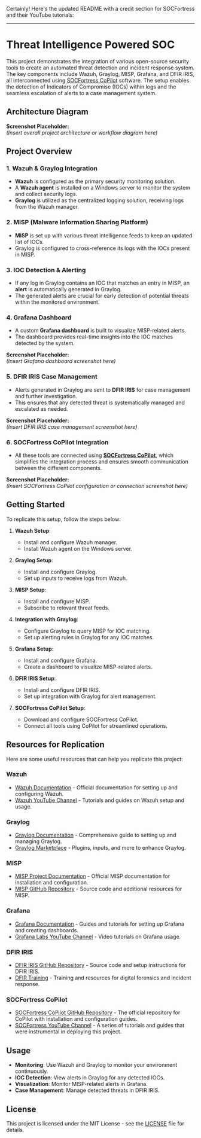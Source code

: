 Certainly! Here's the updated README with a credit section for SOCFortress and their YouTube tutorials:

---

# Threat Intelligence Powered SOC

This project demonstrates the integration of various open-source security tools to create an automated threat detection and incident response system. The key components include Wazuh, Graylog, MISP, Grafana, and DFIR IRIS, all interconnected using [SOCFortress CoPilot](https://github.com/socfortress/CoPilot) software. The setup enables the detection of Indicators of Compromise (IOCs) within logs and the seamless escalation of alerts to a case management system.

## Architecture Diagram

**Screenshot Placeholder:**  
*(Insert overall project architecture or workflow diagram here)*

## Project Overview

### 1. Wazuh & Graylog Integration

- **Wazuh** is configured as the primary security monitoring solution.
- A **Wazuh agent** is installed on a Windows server to monitor the system and collect security logs.
- **Graylog** is utilized as the centralized logging solution, receiving logs from the Wazuh manager.

### 2. MISP (Malware Information Sharing Platform)

- **MISP** is set up with various threat intelligence feeds to keep an updated list of IOCs.
- Graylog is configured to cross-reference its logs with the IOCs present in MISP.

### 3. IOC Detection & Alerting

- If any log in Graylog contains an IOC that matches an entry in MISP, an **alert** is automatically generated in Graylog.
- The generated alerts are crucial for early detection of potential threats within the monitored environment.

### 4. Grafana Dashboard

- A custom **Grafana dashboard** is built to visualize MISP-related alerts.
- The dashboard provides real-time insights into the IOC matches detected by the system.

**Screenshot Placeholder:**  
*(Insert Grafana dashboard screenshot here)*

### 5. DFIR IRIS Case Management

- Alerts generated in Graylog are sent to **DFIR IRIS** for case management and further investigation.
- This ensures that any detected threat is systematically managed and escalated as needed.

**Screenshot Placeholder:**  
*(Insert DFIR IRIS case management screenshot here)*

### 6. SOCFortress CoPilot Integration

- All these tools are connected using [**SOCFortress CoPilot**](https://github.com/socfortress/CoPilot), which simplifies the integration process and ensures smooth communication between the different components.

**Screenshot Placeholder:**  
*(Insert SOCFortress CoPilot configuration or connection screenshot here)*

## Getting Started

To replicate this setup, follow the steps below:

1. **Wazuh Setup**:
   - Install and configure Wazuh manager.
   - Install Wazuh agent on the Windows server.

2. **Graylog Setup**:
   - Install and configure Graylog.
   - Set up inputs to receive logs from Wazuh.

3. **MISP Setup**:
   - Install and configure MISP.
   - Subscribe to relevant threat feeds.

4. **Integration with Graylog**:
   - Configure Graylog to query MISP for IOC matching.
   - Set up alerting rules in Graylog for any IOC matches.

5. **Grafana Setup**:
   - Install and configure Grafana.
   - Create a dashboard to visualize MISP-related alerts.

6. **DFIR IRIS Setup**:
   - Install and configure DFIR IRIS.
   - Set up integration with Graylog for alert management.

7. **SOCFortress CoPilot Setup**:
   - Download and configure SOCFortress CoPilot.
   - Connect all tools using CoPilot for streamlined operations.

## Resources for Replication

Here are some useful resources that can help you replicate this project:

### Wazuh
- [Wazuh Documentation](https://documentation.wazuh.com/) - Official documentation for setting up and configuring Wazuh.
- [Wazuh YouTube Channel](https://www.youtube.com/c/Wazuh) - Tutorials and guides on Wazuh setup and usage.

### Graylog
- [Graylog Documentation](https://docs.graylog.org/) - Comprehensive guide to setting up and managing Graylog.
- [Graylog Marketplace](https://marketplace.graylog.org/) - Plugins, inputs, and more to enhance Graylog.

### MISP
- [MISP Project Documentation](https://www.misp-project.org/documentation/) - Official MISP documentation for installation and configuration.
- [MISP GitHub Repository](https://github.com/MISP/MISP) - Source code and additional resources for MISP.

### Grafana
- [Grafana Documentation](https://grafana.com/docs/) - Guides and tutorials for setting up Grafana and creating dashboards.
- [Grafana Labs YouTube Channel](https://www.youtube.com/c/Grafana) - Video tutorials on Grafana usage.

### DFIR IRIS
- [DFIR IRIS GitHub Repository](https://github.com/dfir-iris/iris-web) - Source code and setup instructions for DFIR IRIS.
- [DFIR Training](https://www.dfir.training/) - Training and resources for digital forensics and incident response.

### SOCFortress CoPilot
- [SOCFortress CoPilot GitHub Repository](https://github.com/socfortress/CoPilot) - The official repository for CoPilot with installation and configuration guides.
- [SOCFortress YouTube Channel](https://www.youtube.com/@taylorwalton_socfortress) - A series of tutorials and guides that were instrumental in deploying this project.

## Usage

- **Monitoring**: Use Wazuh and Graylog to monitor your environment continuously.
- **IOC Detection**: View alerts in Graylog for any detected IOCs.
- **Visualization**: Monitor MISP-related alerts in Grafana.
- **Case Management**: Manage detected threats in DFIR IRIS.

## License

This project is licensed under the MIT License - see the [LICENSE](LICENSE) file for details.
